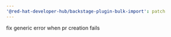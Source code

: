 ```yaml
---
'@red-hat-developer-hub/backstage-plugin-bulk-import': patch
---
```


fix generic error when pr creation fails
